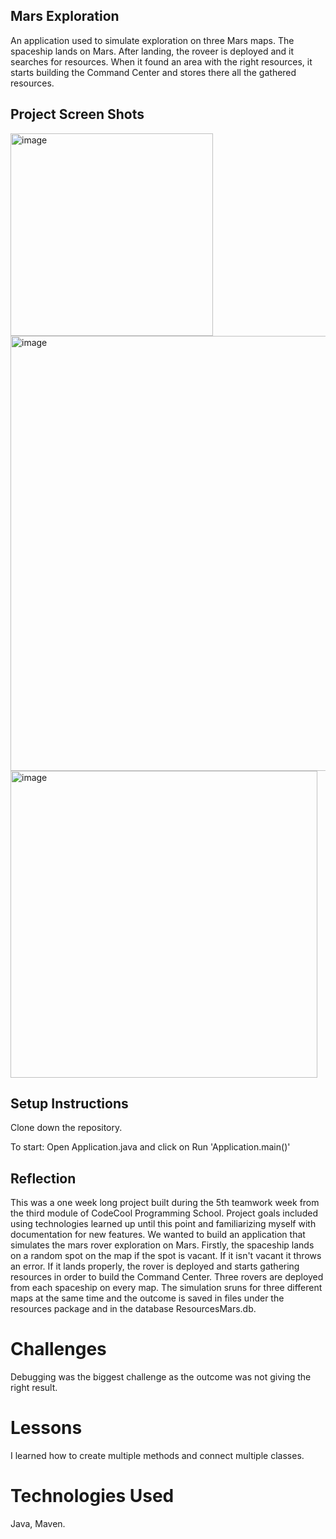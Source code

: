 ## Mars Exploration
An application used to simulate exploration on three Mars maps. The spaceship lands on Mars. After landing, the roveer is deployed and it searches for resources. When it found an area with the right resources, it starts building the Command Center and stores there all the gathered resources.


## Project Screen Shots
<img width="324" alt="image" src="https://github.com/SinzianaBab/MarsExploration/assets/116287975/02d0d377-a275-4dbc-92a0-84eaf7df74a6">
<img width="696" alt="image" src="https://github.com/SinzianaBab/MarsExploration/assets/116287975/394b5a35-5ffe-454a-8216-0f858296430a">
<img width="491" alt="image" src="https://github.com/SinzianaBab/MarsExploration/assets/116287975/fe5c3835-5d1c-4ae5-b292-c0bc1bd5279c">


## Setup Instructions
Clone down the repository.

To start:
Open Application.java and click on Run 'Application.main()'

## Reflection
This was a one week long project built during the 5th teamwork week from the third module of CodeCool Programming School. Project goals  included using technologies learned up until this point and familiarizing myself with documentation for new features.
We wanted to build an application that simulates the mars rover exploration on Mars. Firstly, the spaceship lands on a random spot on the map if the spot is vacant. If it isn't vacant it throws an error. If it lands properly, the rover is deployed and starts gathering resources in order to build the Command Center. Three rovers are deployed from each spaceship on every map. The simulation sruns for three different maps at the same time and the outcome is saved in files under the resources package and in the database ResourcesMars.db.

# Challenges
Debugging was the biggest challenge as the outcome was not giving the right result.
# Lessons
I learned how to create multiple methods and connect multiple classes.

# Technologies Used
Java,
Maven.
